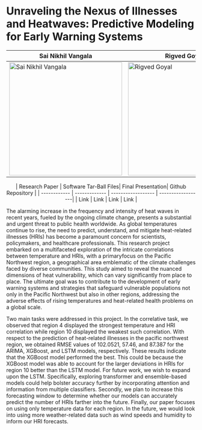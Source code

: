 # Unraveling the Nexus of Illnesses and Heatwaves: Predictive Modeling for Early Warning Systems

| Sai Nikhil Vangala         | Rigved Goyal        | Suchet Sapre  |
| ------------ | ------------- | ------------------ | 
| <img src="/CSE-8803-EPI-Project/SRC/WebPage_items/Nikhil.png" alt="Sai Nikhil Vangala" width="300"/> | <img src="/CSE-8803-EPI-Project/SRC/WebPage_items/Rigved.jpeg" alt="Rigved Goyal" width="300"/>    | <img src="/CSE-8803-EPI-Project/SRC/WebPage_items/Suchet.jpeg" alt="Suchet Sapre" width="300"/> | 

<center>
| Research Paper | Software Tar-Ball Files| Final Presentation| Github Repository |
| ------------ | ------------- | ------------------ | ------------------|
| Link | Link | Link | Link |
</center>

The alarming increase in the frequency and intensity of heat waves in recent years, fueled by the ongoing climate change, presents a substantial and urgent threat to public health worldwide. As global temperatures continue to rise, the need to predict, understand, and mitigate heat-related illnesses (HRIs) has become a paramount concern for scientists, policymakers, and healthcare professionals. This research project embarked on a multifaceted exploration of the intricate correlations between temperature and HRIs, with a primaryfocus on the Pacific Northwest region, a geographical area emblematic of the climate challenges faced by diverse communities. This study aimed to reveal the nuanced dimensions of heat vulnerability, which can vary significantly from place to place. The ultimate goal was to contribute to the development of early warning systems and strategies that safeguard vulnerable populations not only in the Pacific Northwest but also in other regions, addressing the adverse effects of rising temperatures and heat-related health problems on a global scale.

Two main tasks were addressed in this project. In the correlative task, we observed that region 4 displayed the strongest temperature and HRI correlation while region 10 displayed the weakest such correlation. With respect to the prediction of heat-related illnesses in the pacific northwest region, we obtained RMSE values of 102.0521, 57.46, and 87.387 for the ARIMA, XGBoost, and LSTM models, respectively. These results indicate that the XGBoost model performed the best. This could be because the XGBoost model was able to account for the larger deviations in HRIs for region 10 better than the LSTM model. For future work, we wish to expand upon the LSTM. Specifically, exploring transformer and ensemble-based models could help bolster accuracy further by incorporating attention and information from multiple classifiers. Secondly, we plan to increase this forecasting window to determine whether our models can accurately predict the number of HRIs farther into the future. Finally, our paper focuses on using only temperature data for each region. In the future, we would look into using more weather-related data such as wind speeds and humidity to inform our HRI forecasts. 
